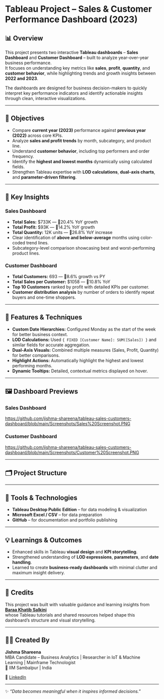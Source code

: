 # Tableau Project – Sales & Customer Performance Dashboard (2023)

## 📊 Overview
This project presents two interactive **Tableau dashboards** – **Sales Dashboard** and **Customer Dashboard** – built to analyze year-over-year business performance.  
It focuses on understanding key metrics like **sales**, **profit**, **quantity**, and **customer behavior**, while highlighting trends and growth insights between **2022 and 2023**.

The dashboards are designed for business decision-makers to quickly interpret key performance indicators and identify actionable insights through clean, interactive visualizations.

---

## 🎯 Objectives
- Compare **current year (2023)** performance against **previous year (2022)** across core KPIs.  
- Analyze **sales and profit trends** by month, subcategory, and product line.  
- Understand **customer behavior**, including top performers and order frequency.  
- Identify the **highest and lowest months** dynamically using calculated fields.  
- Strengthen Tableau expertise with **LOD calculations**, **dual-axis charts**, and **parameter-driven filtering**.

---

## 🧠 Key Insights
### **Sales Dashboard**
- **Total Sales:** $733K — 🔺20.4% YoY growth  
- **Total Profit:** $93K — 🔺14.2% YoY growth  
- **Total Quantity:** 12K units — 🔺26.8% YoY increase  
- Clear identification of **above and below-average** months using color-coded trend lines.  
- Subcategory-level comparison showcasing best and worst-performing product lines.

### **Customer Dashboard**
- **Total Customers:** 693 — 🔺8.6% growth vs PY  
- **Total Sales per Customer:** $1058 — 🔺10.8% YoY  
- **Top 10 Customers** ranked by profit with detailed KPIs per customer.  
- **Customer distribution analysis** by number of orders to identify repeat buyers and one-time shoppers.  

---

## 🧩 Features & Techniques
- **Custom Date Hierarchies:** Configured Monday as the start of the week for better business context.  
- **LOD Calculations:** Used `{ FIXED [Customer Name]: SUM([Sales]) }` and similar fields for accurate aggregation.  
- **Dual-Axis Visuals:** Combined multiple measures (Sales, Profit, Quantity) for better comparisons.  
- **Highlight Actions:** Automatically highlight the highest and lowest performing months.  
- **Dynamic Tooltips:** Detailed, contextual metrics displayed on hover.  

---

## 🖼️ Dashboard Previews

### **Sales Dashboard**
https://github.com/jishma-shareena/tableau-sales-customers-dashboard/blob/main/Screenshots/Sales%20Screenshot.PNG

### **Customer Dashboard**
https://github.com/jishma-shareena/tableau-sales-customers-dashboard/blob/main/Screenshots/Customer%20Screenshot.PNG

---

## 🗂️ Project Structure
---

## 🧰 Tools & Technologies
- **Tableau Desktop Public Edition** – for data modeling & visualization  
- **Microsoft Excel / CSV** – for data preparation  
- **GitHub** – for documentation and portfolio publishing  

---

## 💡 Learnings & Outcomes
- Enhanced skills in Tableau **visual design** and **KPI storytelling**.  
- Strengthened understanding of **LOD expressions**, **parameters**, and **date handling**.  
- Learned to create **business-ready dashboards** with minimal clutter and maximum insight delivery.  

---

## 🙌 Credits
This project was built with valuable guidance and learning insights from  
**[Baraa Khatib Salkini](https://www.linkedin.com/in/baraa-khatib-salkini/)**  
whose Tableau tutorials and shared resources helped shape this dashboard’s structure and visual storytelling.

---

## 👩‍💻 Created By
**Jishma Shareena**  
MBA Candidate – Business Analytics | Researcher in IoT & Machine Learning | Mainframe Technologist  
📍 IIM Sambalpur | India  

🔗 [LinkedIn](https://www.linkedin.com/in/jishmashareena)  

---

✨ *“Data becomes meaningful when it inspires informed decisions.”*
